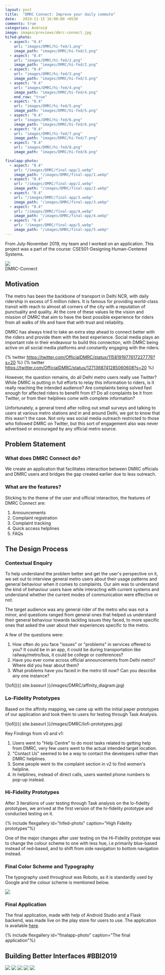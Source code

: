 ```yaml
---
layout: post
title:  "DMRC Connect: Improve your daily commute"
date:   2019-11-15 16:00:00 +0530
comments: true
categories: Android
image: images/previews/dmrc-connect.jpg
hifed-photo:
  - aspect: "0.4"
    url: "images/DMRC/hi-fed/1.png"
    image_path: "images/DMRC/hi-fed/1.png"
  - aspect: "0.4"
    url: "images/DMRC/hi-fed/2.png"
    image_path: "images/DMRC/hi-fed/2.png"
  - aspect: "0.4"
    url: "images/DMRC/hi-fed/3.png"
    image_path: "images/DMRC/hi-fed/3.png"
  - aspect: "0.4"
    url: "images/DMRC/hi-fed/4.png"
    image_path: "images/DMRC/hi-fed/4.png"
    end_row: "true"
  - aspect: "0.4"
    url: "images/DMRC/hi-fed/5.png"
    image_path: "images/DMRC/hi-fed/5.png"
  - aspect: "0.4"
    url: "images/DMRC/hi-fed/6.png"
    image_path: "images/DMRC/hi-fed/6.png"
  - aspect: "0.4"
    url: "images/DMRC/hi-fed/7.png"
    image_path: "images/DMRC/hi-fed/7.png"
  - aspect: "0.4"
    url: "images/DMRC/hi-fed/8.png"
    image_path: "images/DMRC/hi-fed/8.png"

finalapp-photo:
  - aspect: "0.4"
    url: "/images/DMRC/final-app/1.webp"
    image_path: "/images/DMRC/final-app/1.webp"
  - aspect: "0.4"
    url: "/images/DMRC/final-app/2.webp"
    image_path: "/images/DMRC/final-app/2.webp"
  - aspect: "0.4"
    url: "/images/DMRC/final-app/3.webp"
    image_path: "/images/DMRC/final-app/3.webp"
  - aspect: "0.4"
    url: "/images/DMRC/final-app/4.webp"
    image_path: "/images/DMRC/final-app/4.webp"
  - aspect: "0.4"
    url: "/images/DMRC/final-app/5.webp"
    image_path: "/images/DMRC/final-app/5.webp"
---
```


From July-November 2019, my team and I worked on an application. This project was a part of the course: CSE501-Designing Human-Centered Systems.

<div class="dmrc-container">
  <img class="dmrc-logo" src="{{ site.baseurl }}/images/DMRC/logo.png">  <br>
  DMRC-Connect
</div>

## Motivation
The metro has been the backbone of transport in Delhi NCR, with daily ridership in excess of 5 million riders. It is famous for providing world-class transit with reach to almost all corners of the city with a reputation of punctuality and quality. At the core of these values lie the vision and mission of DMRC that aim to have the best possible experience for riders from all walks of life and have that with trust and reliability.

DMRC has always tried to take an extra step ahead to connect better with the riders and provide them with the best experience. Social media plays an important role in their endeavour to build this connection, with DMRC being active on all social media platforms and constantly engaging with the riders.  

{% twitter https://twitter.com/OfficialDMRC/status/1158191977617227776?s=20 %}
{% twitter https://twitter.com/OfficialDMRC/status/1271368741285060608?s=20 %}

However, the question remains, do all Delhi metro users really use Twitter? While DMRC is putting in full efforts to relay this information to riders, is it really reaching the intended audience? Are complaints being solved fast enough for affected riders to benefit from it? Do all complaints be it from Twitter, or from their helplines come with complete information?

Unfortunately, a general trend after rolling out small surveys and talking to users at various metro stations and in and around Delhi, we got to know that this wasn't the case. Not only was social media outreach restricted to those who followed DMRC on Twitter, but this sort of engagement also was never advertised or encouraged by any official metro source.  

## Problem Statement

### What does DMRC Connect do? 
We create an application that facilitates interaction between DMRC officials and DMRC users and bridges the gap created earlier due to less outreach.

### What are the features?

Sticking to the theme of the user and official interaction, the features of DMRC Connect are:
1. Announcements
2. Complaint registration
3. Complaint tracking
4. Quick access helplines
5. FAQs

## The Design Process

### Contextual Enquiry
To help understand the problem better and get the user's perspective on it, we set out to interview general metro users about their usage patterns and general behaviour when it comes to complaints. Our aim was to understand the kind of behaviour users have while interacting with current systems and understand whether the current modes of communication were effective or not.

The target audience was any general rider of the metro who was not a minor, and questions ranged from general ones that helped us understand their general behaviour towards tackling issues they faced, to more specific ones that asked the user about their experiences specific to the metro.

A few of the questions were:
1. How often do you face "issues" or "problems" in services offered to you? It could be in an app, it could be during transportation like railway/metro/bus, it could be college or conferences?
2. Have you ever come across official announcements from Delhi metro? Where did you hear about them?
3. What problems have you faced in the metro till now? Can you describe any one instance? 

![lofi]({{ site.baseurl }}/images/DMRC/affinity_diagram.jpg)

### Lo-Fidelity Prototypes

Based on the affinity mapping, we came up with the initial paper prototypes of our application and took them to users for testing through Task Analysis.

![lofi]({{ site.baseurl }}/images/DMRC/lofi-prototypes.jpg)

Key Findings from v0 and v1:
1. Users went to "Help Centre" to do most tasks related to getting help from DMRC, very few users went to the actual intended target location.
2. "Contact Us" seemed to be a way to contact the developers rather than DMRC helplines.
3. Some people went to the complaint section in v2 to find women's helpline.
4. In helplines, instead of direct calls, users wanted phone numbers to pop-up instead.

### Hi-Fidelity Prototypes

After 3 iterations of user testing through Task analysis on the lo-fidelity prototypes, we arrived at the first version of the hi-fidelity prototype and conducted testing on it.  

{% include flexgallery id="hifed-photo" caption="High Fidelity prototypes"%}

One of the major changes after user testing on the Hi-Fidelity prototype was to change the colour scheme to one with less hue, i.e primarily blue-based instead of red-based, and to shift from side navigation to bottom navigation instead.

### Final Color Scheme and Typography

The typography used throughout was Roboto, as it is standardly used by Google and the colour scheme is mentioned below.

<img class="dmrc-colorscheme" src="{{ site.baseurl }}/images/DMRC/color-scheme.jpg">

### Final Application

The final application, made with help of Android Studio and a Flask backend, was made live on the play store for users to use. The application is available [here](https://bit.ly/2NVhIEV).  

{% include flexgallery id="finalapp-photo" caption="The final application"%}


## Building Better Interfaces #BBI2019 

<div class="dmrc-container">
  <img class="dmrc-group-pic" src="{{ site.baseurl }}/images/DMRC/BBI/them-bois.jpg">
  
  <img class="dmrc-station" src="{{ site.baseurl }}/images/DMRC/BBI/bbi-station.jpg">
  <img class="dmrc-prop" src="{{ site.baseurl }}/images/DMRC/BBI/bbi-mainprop.jpg">

  <img class="dmrc-director" src="{{ site.baseurl }}/images/DMRC/BBI/director.jpg">

  <img class="dmrc-with-pk" src="{{ site.baseurl }}/images/DMRC/BBI/with-pk.jpg">
</div>